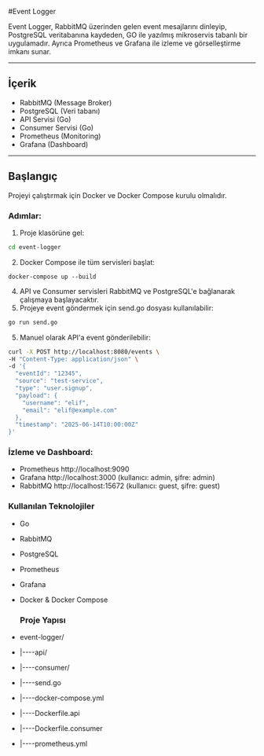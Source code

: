 #Event Logger

Event Logger, RabbitMQ üzerinden gelen event mesajlarını dinleyip, PostgreSQL veritabanına kaydeden, GO ile yazılmış mikroservis tabanlı bir uygulamadır. Ayrıca Prometheus ve Grafana ile izleme ve görselleştirme imkanı sunar.

---

## İçerik

- RabbitMQ (Message Broker)
- PostgreSQL (Veri tabanı)
- API Servisi (Go)
- Consumer Servisi (Go)
- Prometheus (Monitoring)
- Grafana (Dashboard)

---

## Başlangıç

Projeyi çalıştırmak için Docker ve Docker Compose kurulu olmalıdır.


### Adımlar:

1. Proje klasörüne gel:
```bash
cd event-logger
```
2. Docker Compose ile tüm servisleri başlat:
```
docker-compose up --build
```
4. API ve Consumer servisleri RabbitMQ ve PostgreSQL'e bağlanarak çalışmaya başlayacaktır.
5. Projeye event göndermek için send.go dosyası kullanılabilir:
```bash
go run send.go
```
5. Manuel olarak API'a event gönderilebilir:
```bash
curl -X POST http://localhost:8080/events \
-H "Content-Type: application/json" \
-d '{
  "eventId": "12345",
  "source": "test-service",
  "type": "user.signup",
  "payload": {
    "username": "elif",
    "email": "elif@example.com"
  },
  "timestamp": "2025-06-14T10:00:00Z"
}'
````
### İzleme ve Dashboard:

- Prometheus http://localhost:9090
- Grafana http://localhost:3000 (kullanıcı: admin, şifre: admin)
- RabbitMQ http://localhost:15672 (kullanıcı: guest, şifre: guest)

### Kullanılan Teknolojiler

- Go
- RabbitMQ
- PostgreSQL
- Prometheus
- Grafana
- Docker & Docker Compose

  ### Proje Yapısı

- event-logger/
- |----api/
- |----consumer/
- |----send.go
- |----docker-compose.yml
- |----Dockerfile.api
- |----Dockerfile.consumer
- |----prometheus.yml
